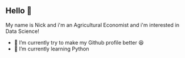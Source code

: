 ## Hello 👋
My name is Nick and i'm an Agricultural Economist and i'm interested in Data Science!
- 🔭 I’m currently try to make my Github profile better 😆
- 🌱 I’m currently learning Python 
<!--
**nickpelek/nickpelek** is a ✨ _special_ ✨ repository because its `README.md` (this file) appears on your GitHub profile.

Here are some ideas to get you started:

- 🔭 I’m currently working on ...
- 🌱 I’m currently learning ...
- 👯 I’m looking to collaborate on ...
- 🤔 I’m looking for help with ...
- 💬 Ask me about ...
- 📫 How to reach me: ...
- 😄 Pronouns: ...
- ⚡ Fun fact: ...
-->
